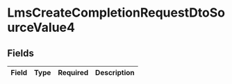 # LmsCreateCompletionRequestDtoSourceValue4


## Fields

| Field       | Type        | Required    | Description |
| ----------- | ----------- | ----------- | ----------- |